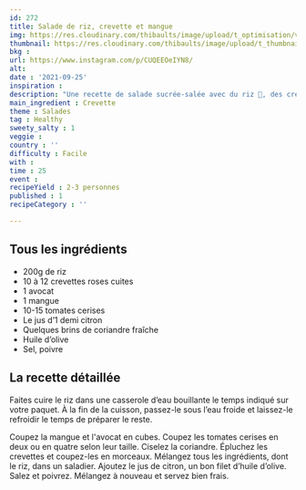 ```yaml
---
id: 272
title: Salade de riz, crevette et mangue
img: https://res.cloudinary.com/thibaults/image/upload/t_optimisation/v1632586865/Recipes/20210925_salade_riz_crevette_mangue.jpg
thumbnail: https://res.cloudinary.com/thibaults/image/upload/t_thumbnail_josie/v1632586865/Recipes/20210925_salade_riz_crevette_mangue.jpg
bkg : 
url: https://www.instagram.com/p/CUQEEOeIYN8/
alt: 
date : '2021-09-25'
inspiration : 
description: "Une recette de salade sucrée-salée avec du riz 🍚, des crevettes 🦐,  de la mangue 🥭, des tomates 🍅 et de l'avocat 🥑 Que des bonnes choses !"
main_ingredient : Crevette
theme : Salades
tag : Healthy
sweety_salty : 1
veggie : 
country : ''
difficulty : Facile
with : 
time : 25
event : 
recipeYield : 2-3 personnes
published : 1
recipeCategory : ''

---
```


## Tous les ingrédients
 - 200g de riz
 - 10 à 12 crevettes roses cuites
 - 1 avocat
 - 1 mangue
 - 10-15 tomates cerises
 - Le jus d’1 demi citron
 - Quelques brins de coriandre fraîche
 - Huile d’olive
 - Sel, poivre

## La recette détaillée
Faites cuire le riz dans une casserole d’eau bouillante le temps indiqué sur votre paquet. À la fin de la cuisson, passez-le sous l’eau froide et laissez-le refroidir le temps de préparer le reste.

Coupez la mangue et l'avocat en cubes. Coupez les tomates cerises en deux ou en quatre selon leur taille. Ciselez la coriandre. Épluchez les crevettes et coupez-les en morceaux. Mélangez tous les ingrédients, dont le riz, dans un saladier. Ajoutez le jus de citron, un bon filet d’huile d’olive. Salez et poivrez. Mélangez à nouveau et servez bien frais.